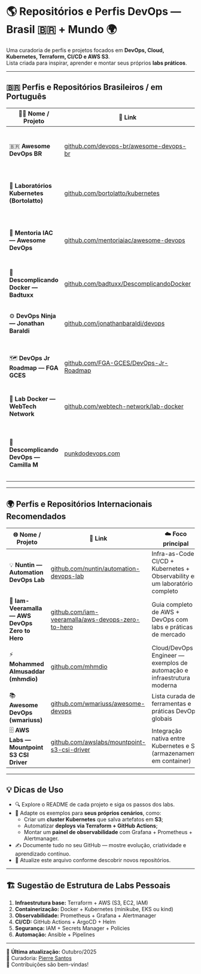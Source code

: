 # 🌎 Repositórios e Perfis DevOps — Brasil 🇧🇷 + Mundo 🌍  

Uma curadoria de perfis e projetos focados em **DevOps, Cloud, Kubernetes, Terraform, CI/CD e AWS S3**.  
Lista criada para inspirar, aprender e montar seus próprios **labs práticos**.  

---

## 🇧🇷 Perfis e Repositórios Brasileiros / em Português  

| 🧑‍💻 Nome / Projeto | 🔗 Link | 🧩 Foco principal |
|--------------------|----------|-------------------|
| 🇧🇷 **Awesome DevOps BR** | [github.com/devops-br/awesome-devops-br](https://github.com/devops-br/awesome-devops-br) | Lista de recursos, ferramentas e conteúdos sobre DevOps em português |
| 🧱 **Laboratórios Kubernetes (Bortolatto)** | [github.com/bortolatto/kubernetes](https://github.com/bortolatto/kubernetes) | Scripts de Vagrant e labs para criação de clusters Kubernetes |
| 🧭 **Mentoria IAC — Awesome DevOps** | [github.com/mentoriaiac/awesome-devops](https://github.com/mentoriaiac/awesome-devops) | Conteúdo curado sobre Docker, Kubernetes, Cloud, IaC, CI/CD e boas práticas |
| 🐳 **Descomplicando Docker — Badtuxx** | [github.com/badtuxx/DescomplicandoDocker](https://github.com/badtuxx/DescomplicandoDocker) | Livro e labs em português sobre Docker e containerização |
| ⚙️ **DevOps Ninja — Jonathan Baraldi** | [github.com/jonathanbaraldi/devops](https://github.com/jonathanbaraldi/devops) | Repositório com labs de Docker, Kubernetes, Rancher e automação |
| 🗺️ **DevOps Jr Roadmap — FGA GCES** | [github.com/FGA-GCES/DevOps-Jr-Roadmap](https://github.com/FGA-GCES/DevOps-Jr-Roadmap) | Roadmap em português para quem quer estruturar seus próprios labs |
| 🧪 **Lab Docker — WebTech Network** | [github.com/webtech-network/lab-docker](https://github.com/webtech-network/lab-docker) | Laboratório prático em português com foco em Docker e CI/CD |
| 🚀 **Descomplicando DevOps — Camilla M** | [punkdodevops.com](https://punkdodevops.com/2023/07/25/criando-uma-esteira-de-entrega-com-terraform-kubernetes-cloud-build-docker-e-github/) | Projeto com Terraform, Kubernetes, Cloud Build e Docker (artigo + exemplos práticos) |

---

## 🌍 Perfis e Repositórios Internacionais Recomendados  

| 🌐 Nome / Projeto | 🔗 Link | ☁️ Foco principal |
|-------------------|----------|------------------|
| 💡 **Nuntin — Automation DevOps Lab** | [github.com/nuntin/automation-devops-lab](https://github.com/nuntin/automation-devops-lab) | Infra-as-Code + CI/CD + Kubernetes + Observability em um laboratório completo |
| 🧰 **Iam-Veeramalla — AWS DevOps Zero to Hero** | [github.com/iam-veeramalla/aws-devops-zero-to-hero](https://github.com/iam-veeramalla/aws-devops-zero-to-hero) | Guia completo de AWS + DevOps com labs e práticas de mercado |
| ⚡ **Mohammed Almusaddar (mhmdio)** | [github.com/mhmdio](https://github.com/mhmdio) | Cloud/DevOps Engineer — exemplos de automação e infraestrutura moderna |
| 📚 **Awesome DevOps (wmariuss)** | [github.com/wmariuss/awesome-devops](https://github.com/wmariuss/awesome-devops) | Lista curada de ferramentas e práticas DevOps globais |
| 🗄️ **AWS Labs — Mountpoint S3 CSI Driver** | [github.com/awslabs/mountpoint-s3-csi-driver](https://github.com/awslabs/mountpoint-s3-csi-driver) | Integração nativa entre Kubernetes e S3 (armazenamento em container) |

---

## 💡 Dicas de Uso  

- 🔍 Explore o README de cada projeto e siga os passos dos labs.  
- 🧠 Adapte os exemplos para **seus próprios cenários**, como:
  - Criar um **cluster Kubernetes** que salva artefatos em **S3**;
  - Automatizar **deploys via Terraform + GitHub Actions**;
  - Montar um **painel de observabilidade** com Grafana + Prometheus + Alertmanager.
- ✍️ Documente tudo no seu GitHub — mostre evolução, criatividade e aprendizado contínuo.  
- 🌱 Atualize este arquivo conforme descobrir novos repositórios.  

---

## 🏗️ Sugestão de Estrutura de Labs Pessoais  

1. **Infraestrutura base:** Terraform + AWS (S3, EC2, IAM)  
2. **Containerização:** Docker + Kubernetes (minikube, EKS ou kind)  
3. **Observabilidade:** Prometheus + Grafana + Alertmanager  
4. **CI/CD:** GitHub Actions + ArgoCD + Helm  
5. **Segurança:** IAM + Secrets Manager + Policies  
6. **Automação:** Ansible + Pipelines  

---

📅 **Última atualização:** Outubro/2025  
👤 Curadoria: [Pierre Santos](https://github.com/pierresantos)  
💬 Contribuições são bem-vindas!  
